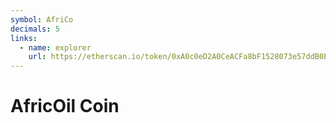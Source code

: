 ```yaml
---
symbol: AfriCo
decimals: 5
links:
  - name: explorer
    url: https://etherscan.io/token/0xA0c0eD2A0CeACFa8bF1528073e57ddB0E7e17cE7
---
```


# AfricOil Coin
